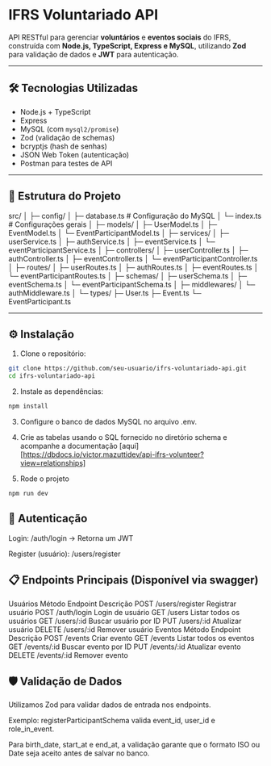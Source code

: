 # IFRS Voluntariado API

API RESTful para gerenciar **voluntários** e **eventos sociais** do IFRS, construída com **Node.js, TypeScript, Express e MySQL**, utilizando **Zod** para validação de dados e **JWT** para autenticação.

---

## 🛠 Tecnologias Utilizadas

- Node.js + TypeScript  
- Express  
- MySQL (com `mysql2/promise`)  
- Zod (validação de schemas)  
- bcryptjs (hash de senhas)  
- JSON Web Token (autenticação)  
- Postman para testes de API  

---

## 📂 Estrutura do Projeto

src/
│
├─ config/
│ ├─ database.ts # Configuração do MySQL
│ └─ index.ts # Configurações gerais
│
├─ models/
│ ├─ UserModel.ts
│ ├─ EventModel.ts
│ └─ EventParticipantModel.ts
│
├─ services/
│ ├─ userService.ts
│ ├─ authService.ts
│ ├─ eventService.ts
│ └─ eventParticipantService.ts
│
├─ controllers/
│ ├─ userController.ts
│ ├─ authController.ts
│ ├─ eventController.ts
│ └─ eventParticipantController.ts
│
├─ routes/
│ ├─ userRoutes.ts
│ ├─ authRoutes.ts
│ ├─ eventRoutes.ts
│ └─ eventParticipantRoutes.ts
│
├─ schemas/
│ ├─ userSchema.ts
│ ├─ eventSchema.ts
│ └─ eventParticipantSchema.ts
│
├─ middlewares/
│ └─ authMiddleware.ts
│
└─ types/
├─ User.ts
├─ Event.ts
└─ EventParticipant.ts


---

## ⚙️ Instalação

1. Clone o repositório:  

```bash
git clone https://github.com/seu-usuario/ifrs-voluntariado-api.git
cd ifrs-voluntariado-api
```

2. Instale as dependências:

```bash
npm install
```

3. Configure o banco de dados MySQL no arquivo .env.

4. Crie as tabelas usando o SQL fornecido no diretório schema e acompanhe a documentação [aqui][https://dbdocs.io/victor.mazuttidev/api-ifrs-volunteer?view=relationships]

5. Rode o projeto

```bash
npm run dev
```

## 🔑 Autenticação

Login: /auth/login → Retorna um JWT

Register (usuário): /users/register

## 📋 Endpoints Principais (Disponível via swagger)
Usuários
Método	Endpoint	Descrição
POST	/users/register	Registrar usuário
POST	/auth/login	Login de usuário
GET	/users	Listar todos os usuários
GET	/users/:id	Buscar usuário por ID
PUT	/users/:id	Atualizar usuário
DELETE	/users/:id	Remover usuário
Eventos
Método	Endpoint	Descrição
POST	/events	Criar evento
GET	/events	Listar todos os eventos
GET	/events/:id	Buscar evento por ID
PUT	/events/:id	Atualizar evento
DELETE	/events/:id	Remover evento

## 🛡 Validação de Dados

Utilizamos Zod para validar dados de entrada nos endpoints.

Exemplo: registerParticipantSchema valida event_id, user_id e role_in_event.

Para birth_date, start_at e end_at, a validação garante que o formato ISO ou Date seja aceito antes de salvar no banco.